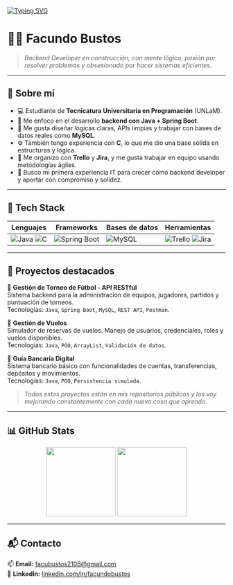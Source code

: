 [![Typing SVG](https://readme-typing-svg.herokuapp.com?color=00F700&lines=Hola%2C+soy+Facundo+Bustos+%F0%9F%91%8B;Backend+Developer+orientado+a+Java+%F0%9F%92%BB;Stack%3A+Java+%7C+Spring+Boot+%7C+MySQL+%7C+C+%7C+Trello+%7C+Jira;Apasionado+por+la+arquitectura+limpia+y+los+sistemas+robustos+%E2%9A%99%EF%B8%8F)](https://git.io/typing-svg)


# 👨‍💻 Facundo Bustos

> _Backend Developer en construcción, con mente lógica, pasión por resolver problemas y obsesionado por hacer sistemas eficientes._

---

## 🧠 Sobre mí

- 💻 Estudiante de **Tecnicatura Universitaria en Programación** (UNLaM).
- 🚀 Me enfoco en el desarrollo **backend con Java + Spring Boot**.
- 🧩 Me gusta diseñar lógicas claras, APIs limpias y trabajar con bases de datos reales como **MySQL**.
- ⚙️ También tengo experiencia con **C**, lo que me dio una base sólida en estructuras y lógica.
- 📌 Me organizo con **Trello** y **Jira**, y me gusta trabajar en equipo usando metodologías ágiles.
- 🎯 Busco mi primera experiencia IT para crecer como backend developer y aportar con compromiso y solidez.

---

## 💾 Tech Stack

| Lenguajes       | Frameworks           | Bases de datos     | Herramientas        |
|-----------------|----------------------|---------------------|----------------------|
| ![Java](https://img.shields.io/badge/Java-ED8B00?style=for-the-badge&logo=java&logoColor=white) ![C](https://img.shields.io/badge/C-00599C?style=for-the-badge&logo=c&logoColor=white) | ![Spring Boot](https://img.shields.io/badge/Spring_Boot-6DB33F?style=for-the-badge&logo=springboot&logoColor=white) | ![MySQL](https://img.shields.io/badge/MySQL-005C84?style=for-the-badge&logo=mysql&logoColor=white) | ![Trello](https://img.shields.io/badge/Trello-0052CC?style=for-the-badge&logo=trello&logoColor=white) ![Jira](https://img.shields.io/badge/Jira-0052CC?style=for-the-badge&logo=jira&logoColor=white) |

---

## 🧩 Proyectos destacados

🔷 **Gestión de Torneo de Fútbol - API RESTful**  
Sistema backend para la administración de equipos, jugadores, partidos y puntuación de torneos.  
Tecnologías: `Java`, `Spring Boot`, `MySQL`, `REST API`, `Postman`.

🔷 **Gestión de Vuelos**  
Simulador de reservas de vuelos. Manejo de usuarios, credenciales, roles y vuelos disponibles.  
Tecnologías: `Java`, `POO`, `ArrayList`, `Validación de datos`.

🔷 **Guía Bancaria Digital**  
Sistema bancario básico con funcionalidades de cuentas, transferencias, depósitos y movimientos.  
Tecnologías: `Java`, `POO`, `Persistencia simulada`.

> *Todos estos proyectos están en mis repositorios públicos y los voy mejorando constantemente con cada nueva cosa que aprendo.*

---

## 📊 GitHub Stats

<div align="center">
  <img src="https://github-readme-stats.vercel.app/api?username=facundobustos&show_icons=true&theme=tokyonight&hide_title=true" height="160px"/>
  <img src="https://github-readme-stats.vercel.app/api/top-langs/?username=facundobustos&layout=compact&theme=tokyonight" height="160px"/>
</div>

---

## 📬 Contacto

📫 **Email:** facubustos2108@gmail.com  
🔗 **LinkedIn:** [linkedin.com/in/facundobustos](https://www.linkedin.com/in/facub21/)  
